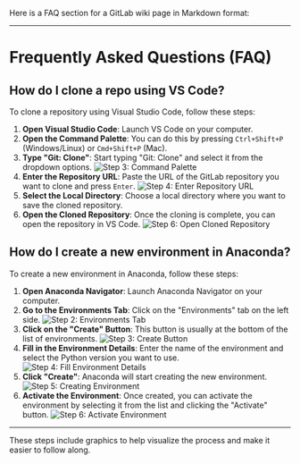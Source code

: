 Here is a FAQ section for a GitLab wiki page in Markdown format:

---

# Frequently Asked Questions (FAQ)

## How do I clone a repo using VS Code?

To clone a repository using Visual Studio Code, follow these steps:

1. **Open Visual Studio Code**: Launch VS Code on your computer.
2. **Open the Command Palette**: You can do this by pressing `Ctrl+Shift+P` (Windows/Linux) or `Cmd+Shift+P` (Mac).
3. **Type "Git: Clone"**: Start typing "Git: Clone" and select it from the dropdown options.
   ![Step 3: Command Palette](https://code.visualstudio.com/assets/docs/editor/versioncontrol/command-palette-clone.png)
4. **Enter the Repository URL**: Paste the URL of the GitLab repository you want to clone and press `Enter`.
   ![Step 4: Enter Repository URL](https://code.visualstudio.com/assets/docs/editor/versioncontrol/clone.png)
5. **Select the Local Directory**: Choose a local directory where you want to save the cloned repository.
6. **Open the Cloned Repository**: Once the cloning is complete, you can open the repository in VS Code.
   ![Step 6: Open Cloned Repository](https://code.visualstudio.com/assets/docs/editor/versioncontrol/clone-complete.png)

## How do I create a new environment in Anaconda?

To create a new environment in Anaconda, follow these steps:

1. **Open Anaconda Navigator**: Launch Anaconda Navigator on your computer.
2. **Go to the Environments Tab**: Click on the "Environments" tab on the left side.
   ![Step 2: Environments Tab](https://docs.anaconda.com/_images/navigator-environments-tab.png)
3. **Click on the "Create" Button**: This button is usually at the bottom of the list of environments.
   ![Step 3: Create Button](https://docs.anaconda.com/_images/navigator-create-environment.png)
4. **Fill in the Environment Details**: Enter the name of the environment and select the Python version you want to use.
   ![Step 4: Fill Environment Details](https://docs.anaconda.com/_images/navigator-create-environment-dialog.png)
5. **Click "Create"**: Anaconda will start creating the new environment.
   ![Step 5: Creating Environment](https://docs.anaconda.com/_images/navigator-creating-environment.png)
6. **Activate the Environment**: Once created, you can activate the environment by selecting it from the list and clicking the "Activate" button.
   ![Step 6: Activate Environment](https://docs.anaconda.com/_images/navigator-activate-environment.png)

---

These steps include graphics to help visualize the process and make it easier to follow along.